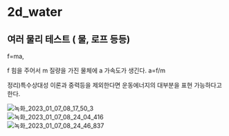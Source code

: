 # 2d_water
## 여러 물리 테스트 ( 물, 로프 등등)  

f=ma,  

f 힘을 주어서 m 질량을 가진 물체에 a 가속도가 생긴다. a=f/m  

정리)특수상대성 이론과 중력등을 제외한다면 운동에너지의 대부분을 표현 가능하다고 한다.  

![녹화_2023_01_07_08_17_50_3](https://user-images.githubusercontent.com/87477736/211116262-b68eee7a-f4a8-4524-a8d6-c45aa5b24c8f.gif)  
![녹화_2023_01_07_08_24_04_416](https://user-images.githubusercontent.com/87477736/211116264-53ae7c75-b378-4a81-9897-7ccafb16bb83.gif)  
![녹화_2023_01_07_08_24_46_837](https://user-images.githubusercontent.com/87477736/211116265-f4034df4-7169-4265-bc33-58490175eb5c.gif)  
